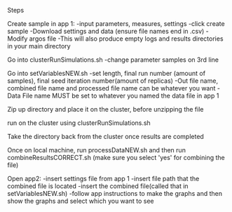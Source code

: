 Steps

Create sample in app 1:
  -input parameters, measures, settings
  -click create sample
  -Download settings and data (ensure file names end in .csv)
  -Modify argos file
  -This will also produce empty logs and results directories in your main directory
  
Go into clusterRunSimulations.sh
  -change parameter samples on 3rd line
  
Go into setVariablesNEW.sh 
  -set length, final run number (amount of samples), final seed iteration number(amount of replicas)
  -Out file name, combined file name and processed file name can be whatever you want
  -Data File name MUST be set to whatever you named the data file in app 1
  
Zip up directory and place it on the cluster, before unzipping the file 

run on the cluster using clusterRunSimulations.sh

Take the directory back from the cluster once results are completed

Once on local machine, run processDataNEW.sh and then run combineResultsCORRECT.sh (make sure you select 'yes' for combining the file)

Open app2:
  -insert settings file from app 1
  -insert file path that the combined file is located
  -insert the combined file(called that in setVariablesNEW.sh)
  -follow app instructions to make the graphs and then show the graphs and select which you want to see
  

